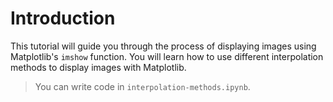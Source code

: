 # Introduction

This tutorial will guide you through the process of displaying images using Matplotlib's `imshow` function. You will learn how to use different interpolation methods to display images with Matplotlib.

> You can write code in `interpolation-methods.ipynb`.
